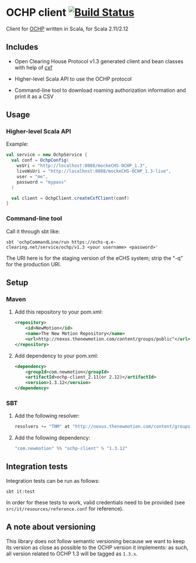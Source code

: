 # OCHP client [![Build Status](https://secure.travis-ci.org/NewMotion/ochp-client.png)](http://travis-ci.org/NewMotion/ochp-client)

Client for [OCHP](http://ochp.eu) written in Scala, for Scala 2.11/2.12

## Includes

* Open Clearing House Protocol v1.3 generated client and bean classes with help of [cxf](http://cxf.apache.org)

* Higher-level Scala API to use the OCHP protocol
* Command-line tool to download roaming authorization information and print it as a CSV

## Usage

### Higher-level Scala API

Example:

```scala
val service = new OchpService {
  val conf = OchpConfig(
    wsUri = "http://localhost:8088/mockeCHS-OCHP_1.3",
    liveWsUri = "http://localhost:8088/mockeCHS-OCHP_1.3-live",
    user = "me",
    password = "mypass"
  )

  val client = OchpClient.createCxfClient(conf)
}
```

### Command-line tool

Call it through sbt like:

`sbt 'ochpCommandLine/run https://echs-q.e-clearing.net/service/ochp/v1.3 <your username> <password>'`

The URI here is for the staging version of the eCHS system; strip the "-q" for the production URI.

## Setup

### Maven

1. Add this repository to your pom.xml:
    ```xml
    <repository>
        <id>NewMotion</id>
        <name>The New Motion Repository</name>
        <url>http://nexus.thenewmotion.com/content/groups/public"</url>
    </repository>
    ```

2. Add dependency to your pom.xml:
    ```xml
    <dependency>
        <groupId>com.newmotion</groupId>
        <artifactId>ochp-client_2.11(or 2.12)</artifactId>
        <version>1.3.12</version>
    </dependency>
    ```

### SBT

1. Add the following resolver:
    ```scala
    resolvers += "TNM" at "http://nexus.thenewmotion.com/content/groups/public"
    ```

2. Add the following dependency:
    ```scala
    "com.newmotion" %% "ochp-client" % "1.3.12"
    ```

## Integration tests

Integration tests can be run as follows:

```
sbt it:test
```

In order for these tests to work, valid credentials need to be provided (see `src/it/resources/reference.conf` for reference).

## A note about versioning

This library does not follow semantic versioning because we want to keep its version as close as possible to the OCHP version it implements: as such, all version related to OCHP 1.3 will be tagged as `1.3.x`.

